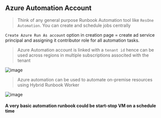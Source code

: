 ## Azure Automation Account

>Think of any general purpose Runbook Automation tool like `ResOne Automation`. You can create and schedule jobs centrally

`Create Azure Run As account` option in creation page = create ad service principal and assigning it contributor role for all automation tasks.

>Azure Automation account is linked with a `tenant id` hence can be used across regions in multiple subscriptions associted with the tenant


![image](https://user-images.githubusercontent.com/13016162/71761024-f6247c80-2eeb-11ea-964e-1d312c9d0a39.png)

>Azure automation can be used to automate on-premise resources using Hybrid Runbook Worker

![image](https://user-images.githubusercontent.com/13016162/71761281-1dc91400-2eef-11ea-9911-a8a523a00769.png)


#### A very basic automation runbook could be start-stop VM on a schedule time


